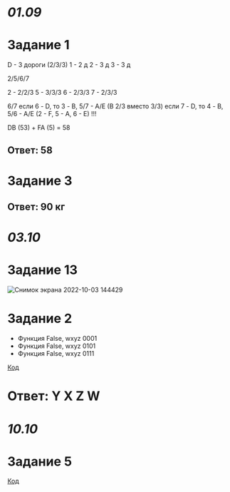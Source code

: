 # _01.09_
# Задание 1

D - 3 дороги (2/3/3)
1 - 2 д
2 - 3 д
3 - 3 д

2/5/6/7

2 - 2/2/3
5 - 3/3/3
6 - 2/3/3
7 - 2/3/3

6/7
если 6 - D, то 3 - B, 5/7 - A/E (B 2/3 вместо 3/3)
если 7 - D, то 4 - B, 5/6 - A/E (2 - F, 5 - A, 6 - E) !!!

DB (53) + FA (5) = 58
## Ответ: 58


# Задание 3
## Ответ: 90 кг
#
#
#
# _03.10_
# Задание 13
![Снимок экрана 2022-10-03 144429](https://user-images.githubusercontent.com/114387952/193526456-e236323a-1235-4cca-b9c9-f831a7aa79e8.png)
# Задание 2
- Функция False, wxyz 0001
- Функция False, wxyz 0101
- Функция False, wxyz 0111

[Код](https://github.com/Ethryna/InfTasks/blob/main/%D0%95%D0%93%D0%AD_2_03.10.py)
# Ответ: Y X Z W
#
#
#
# _10.10_
# Задание 5
[Код](https://github.com/Ethryna/InfTasks/blob/main/EGE_5_2023Demo.py)
